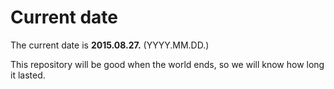 # Current date

The current date is **2015.08.27.** (YYYY.MM.DD.)

This repository will be good when the world ends, so we will know how long it lasted.